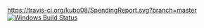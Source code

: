 https://travis-ci.org/kubo08/SpendingReport.svg?branch=master
[![Windows Build Status](https://travis-ci.org/kubo08/SpendingReport.svg?branch=master)](https://travis-ci.org/kubo08/SpendingReport.svg?branch=master)
